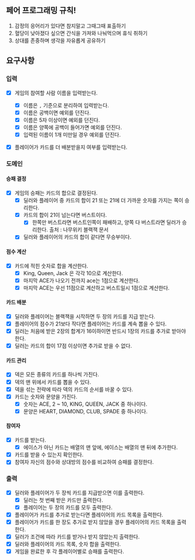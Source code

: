 ## 페어 프로그래밍 규칙!
1. 감정의 응어리가 있다면 참지말고 그때그때 표출하기
2. 혈당이 낮아졌다 싶으면 간식을 가져와 나눠먹으며 휴식 취하기
3. 상대를 존중하며 생각을 자유롭게 공유하기

## 요구사항

### 입력
- [x] 게임의 참여할 사람 이름을 입력받는다.
  - [x] 이름은 `,` 기준으로 분리하여 입력받는다.
  - [x] 이름은 공백이면 예외를 던진다.
  - [x] 이름은 5자 이상이면 예외를 던진다.
  - [x] 이름은 양쪽에 공백이 들어가면 예외를 던진다.
  - [x] 입력된 이름이 1개 미만일 경우 예외를 던진다.
- [x] 플레이어가 카드를 더 배분받을지 여부를 입력받는다.


### 도메인
#### 승패 결정
- [x] 게임의 승패는 카드의 합으로 결정된다.
  - [x] 딜러와 플레이어 중 카드의 합이 21 또는 21에 더 가까운 숫자를 가지는 쪽이 승리한다.
  - [x] 카드의 합이 21이 넘는다면 버스트이다.
    - [x] 한쪽만 버스트라면 버스트인쪽이 패배하고, 양쪽 다 버스트라면 딜러가 승리한다. 출처 : 나무위키 블랙잭 문서
  - [x] 딜러와 플레이어의 카드의 합이 같다면 무승부이다.

#### 점수 계산
- [x] 카드에 적힌 숫자로 합을 계산한다.
  - [x] King, Queen, Jack 은 각각 10으로 계산한다.
  - [x] 마지막 ACE가 나오기 전까지 ace는 1점으로 계산한다.
  - [x] 마지막 ACE는 우선 11점으로 계산하고 버스트일시 1점으로 계산한다.

#### 카드 배분
- [x] 딜러와 플레이어는 블랙잭을 시작하면 두 장의 카드를 지급 받는다.
- [x] 플레이어의 점수가 21보다 작다면 플레이어는 카드를 계속 뽑을 수 있다.
- [x] 딜러는 처음에 받은 2장의 합계가 16이하이면 반드시 1장의 카드를 추가로 받아야 한다.
- [x] 딜러는 카드의 합이 17점 이상이면 추가로 받을 수 없다.

#### 카드 관리
- [x] 덱은 모든 종류의 카드를 하나씩 가진다.
- [x] 덱의 맨 위에서 카드를 뽑을 수 있다.
- [x] 덱을 섞는 전략에 따라 덱의 카드의 순서를 바꿀 수 있다.
- [x] 카드는 숫자와 문양을 가진다.
  - [x] 숫자는 ACE, 2 ~ 10, KING, QUEEN, JACK 중 하나이다.
  - [x] 문양은 HEART, DIAMOND, CLUB, SPADE 중 하나이다.

#### 참여자
- [x] 카드를 받는다.
  - [x] 에이스가 아닌 카드는 배열의 맨 앞에, 에이스는 배열의 맨 뒤에 추가한다.
- [x] 카드를 받을 수 있는지 확인한다.
- [x] 참여자 자신의 점수와 상대방의 점수를 비교하여 승패를 결정한다.

### 출력
- [x] 딜러와 플레이어가 두 장씩 카드를 지급받으면 이를 출력한다.
  - [x] 딜러는 첫 번째 받은 카드만 출력한다.
  - [x] 플레이어는 두 장의 카드를 모두 출력한다.
- [x] 플레이어가 카드를 추가로 받는다면 플레이어의 카드 목록을 출력한다.
- [x] 플레이어가 카드를 한 장도 추가로 받지 않았을 경우 플레이어의 카드 목록을 출력한다.
- [x] 딜러가 조건에 따라 카드를 받거나 받지 않았는지 출력한다.
- [x] 딜러와 플레이어의 카드 목록, 숫자 합을 출력한다.
- [x] 게임을 완료한 후 각 플레이어별로 승패를 출력한다.
